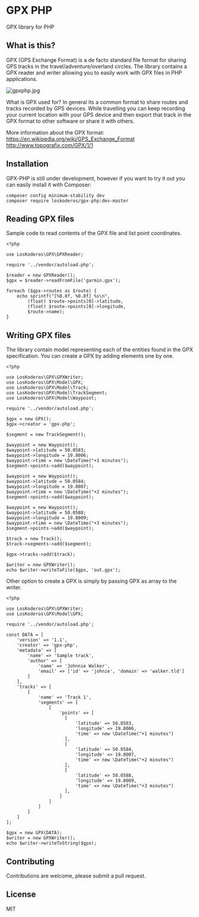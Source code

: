# GPX PHP

GPX library for PHP

## What is this?

GPX (GPS Exchange Format) is a de facto standard file format for sharing GPS tracks in the travel/adventure/overland circles. The library contains a GPX reader and writer allowing you to easily work with GPX files in PHP applications.

![gpxphp.jpg](https://github.com/loskoderos/gpx-php/raw/master/gpxphp.jpg)

What is GPX used for? In general its a common format to share routes and tracks recorded by GPS devices. While travelling you can keep recording your current location with your GPS device and then export that track in the GPX format to other software or share it with others.

More information about the GPX format:
https://en.wikipedia.org/wiki/GPS_Exchange_Format
http://www.topografix.com/GPX/1/1

## Installation
GPX-PHP is still under development, however if you want to try it out you can 
easily install it with Composer:
~~~
composer config minimum-stability dev
composer require loskoderos/gpx-php:dev-master
~~~

## Reading GPX files
Sample code to read contents of the GPX file and list point coordinates.
~~~
<?php

use LosKoderos\GPX\GPXReader;

require '../vendor/autoload.php';

$reader = new GPXReader();
$gpx = $reader->readFromFile('garmin.gpx');

foreach ($gpx->routes as $route) {
    echo sprintf("[%0.8f, %0.8f] %s\n",
        (float) $route->points[0]->latitude,
        (float) $route->points[0]->longitude,
        $route->name);
}
~~~

## Writing GPX files
The library contain model representing each of the entities found in the GPX specification. You can create a GPX by adding elements one by one.
~~~
<?php

use LosKoderos\GPX\GPXWriter;
use LosKoderos\GPX\Model\GPX;
use LosKoderos\GPX\Model\Track;
use LosKoderos\GPX\Model\TrackSegment;
use LosKoderos\GPX\Model\Waypoint;

require '../vendor/autoload.php';

$gpx = new GPX();
$gpx->creator = 'gpx-php';

$segment = new TrackSegment();

$waypoint = new Waypoint();
$waypoint->latitude = 50.0583;
$waypoint->longitude = 19.8006;
$waypoint->time = new \DateTime("+1 minutes"); 
$segment->points->add($waypoint);

$waypoint = new Waypoint();
$waypoint->latitude = 50.0584;
$waypoint->longitude = 19.8007;
$waypoint->time = new \DateTime("+2 minutes");
$segment->points->add($waypoint);

$waypoint = new Waypoint();
$waypoint->latitude = 50.0588;
$waypoint->longitude = 19.8009;
$waypoint->time = new \DateTime("+3 minutes"); 
$segment->points->add($waypoint);

$track = new Track();
$track->segments->add($segment);

$gpx->tracks->add($track);

$writer = new GPXWriter();
echo $writer->writeToFile($gpx, 'out.gpx');
~~~

Other option to create a GPX is simply by passing GPX as array to the writer.
~~~
<?php

use LosKoderos\GPX\GPXWriter;
use LosKoderos\GPX\Model\GPX;

require '../vendor/autoload.php';

const DATA = [
    'version' => '1.1',
    'creator' => 'gpx-php',
    'metadata' => [
        'name' => 'Sample track',
        'author' => [
            'name' => 'Johnnie Walker',
            'email' => ['id' => 'johnie', 'domain' => 'walker.tld']
        ]
    ],
    'tracks' => [
        [
            'name' => 'Track 1',
            'segments' => [
                [
                    'points' => [
                      [
                          'latitude' => 50.0583,
                          'longitude' => 19.8006,
                          'time' => new \DateTime("+1 minutes")
                      ],
                      [
                          'latitude' => 50.0584,
                          'longitude' => 19.8007,
                          'time' => new \DateTime("+2 minutes")
                      ],
                      [
                          'latitude' => 50.0588,
                          'longitude' => 19.8009,
                          'time' => new \DateTime("+3 minutes")
                      ],
                    ]
                ]
            ]
        ]
    ]  
];

$gpx = new GPX(DATA);
$writer = new GPXWriter();
echo $writer->writeToString($gpx);
~~~

## Contributing
Contributions are welcome, please submit a pull request.

## License
MIT
